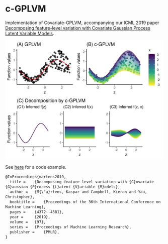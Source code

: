 # c-GPLVM

Implementation of Covariate-GPLVM, accompanying our ICML 2019 paper [Decomposing feature-level variation with Covariate Gaussian Process Latent Variable Models](http://proceedings.mlr.press/v97/martens19a.html). 

![](fig/figure1.png)

See [here](https://github.com/kasparmartens/c-GPLVM/tree/master/examples) for a code example. 

```
@InProceedings{martens2019,
  title = 	 {Decomposing feature-level variation with {C}ovariate {G}aussian {P}rocess {L}atent {V}ariable {M}odels},
  author = 	 {M{\"a}rtens, Kaspar and Campbell, Kieran and Yau, Christopher},
  booktitle = 	 {Proceedings of the 36th International Conference on Machine Learning},
  pages = 	 {4372--4381},
  year = 	 {2019},
  volume = 	 {97},
  series = 	 {Proceedings of Machine Learning Research},
  publisher = 	 {PMLR},
}
```
